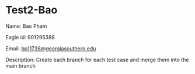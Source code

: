 # Test2-Bao

Name: Bao Pham

Eagle id: 901295388

Email: bp11738@georgiasouthern.edu

Description: 
  Create each branch for each test case and merge them into the main branch
